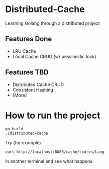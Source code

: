 # Distributed-Cache
Learning Golang through a distributed project
## Features Done
- LRU Cache
- Local Cache CRUD (w/ pessimistic lock)
## Features TBD
- Distributed Cache CRUD
- Consistent Hashing
- [More]
# How to run the project
```
go build
./distributed-cache
```
Try (for example)
```
curl http://localhost:8080/cache/scores/Lang
```
In another terminal and see what happens 
